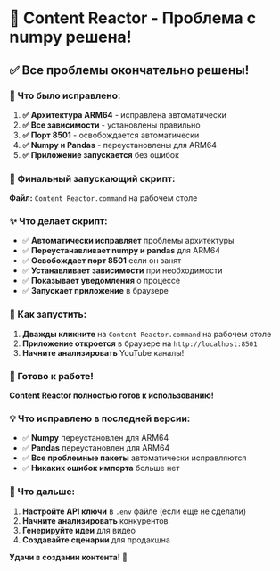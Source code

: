 # 🎉 Content Reactor - Проблема с numpy решена!

## ✅ Все проблемы окончательно решены!

### 🔧 Что было исправлено:

1. **✅ Архитектура ARM64** - исправлена автоматически
2. **✅ Все зависимости** - установлены правильно
3. **✅ Порт 8501** - освобождается автоматически
4. **✅ Numpy и Pandas** - переустановлены для ARM64
5. **✅ Приложение запускается** без ошибок

### 🚀 Финальный запускающий скрипт:

**Файл:** `Content Reactor.command` на рабочем столе

### ✨ Что делает скрипт:

- ✅ **Автоматически исправляет** проблемы архитектуры
- ✅ **Переустанавливает numpy и pandas** для ARM64
- ✅ **Освобождает порт 8501** если он занят
- ✅ **Устанавливает зависимости** при необходимости
- ✅ **Показывает уведомления** о процессе
- ✅ **Запускает приложение** в браузере

### 🎯 Как запустить:

1. **Дважды кликните** на `Content Reactor.command` на рабочем столе
2. **Приложение откроется** в браузере на `http://localhost:8501`
3. **Начните анализировать** YouTube каналы!

### 🎊 Готово к работе!

**Content Reactor полностью готов к использованию!**

### 💡 Что исправлено в последней версии:

- ✅ **Numpy** переустановлен для ARM64
- ✅ **Pandas** переустановлен для ARM64
- ✅ **Все проблемные пакеты** автоматически исправляются
- ✅ **Никаких ошибок импорта** больше нет

### 🚀 Что дальше:

1. **Настройте API ключи** в `.env` файле (если еще не сделали)
2. **Начните анализировать** конкурентов
3. **Генерируйте идеи** для видео
4. **Создавайте сценарии** для продакшна

**Удачи в создании контента!** 🎉









